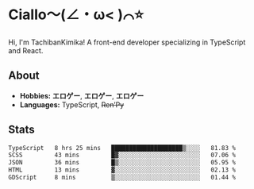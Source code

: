 # Ciallo～(∠・ω< )⌒⭐️

Hi, I'm TachibanKimika! A front-end developer specializing in TypeScript and React.

## About
- **Hobbies:** **エロゲー**, **エロゲー**, **エロゲー**
- **Languages:** TypeScript, ~~Ren’Py~~

## Stats
<!--START_SECTION:waka-->

```txt
TypeScript   8 hrs 25 mins   ████████████████████▒░░░░   81.83 %
SCSS         43 mins         █▓░░░░░░░░░░░░░░░░░░░░░░░   07.06 %
JSON         36 mins         █▒░░░░░░░░░░░░░░░░░░░░░░░   05.95 %
HTML         13 mins         ▓░░░░░░░░░░░░░░░░░░░░░░░░   02.13 %
GDScript     8 mins          ▒░░░░░░░░░░░░░░░░░░░░░░░░   01.44 %
```

<!--END_SECTION:waka-->

<!-- ![Metrics](https://metrics.lecoq.io/TachibanaKimika?template=classic&base.activity=0&base.community=0&base.repositories=0&languages=1&isocalendar=1&isocalendar.duration=half-year&languages.limit=8&languages.sections=most-used&languages.colors=github&languages.threshold=0%25&languages.indepth=false&languages.recent.load=300&languages.recent.days=14&config.timezone=Asia%2FShanghai)
 -->
